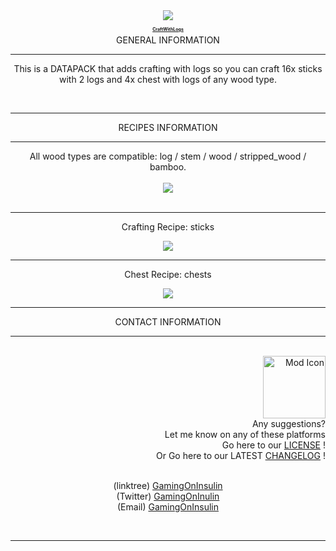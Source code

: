 <div align="center">
  <img src="https://static.wikia.nocookie.net/minecraft_gamepedia/images/e/e9/Oak_Log_%28UD%29_JE5_BE3.png/revision/latest?cb=20200317191604"/>
    <div style="font-size: 25%;">
      <h1 style="border-bottom: 0;"><a href="https://gamingoninsulin.github.io/Project-Cluster/">CraftWithLogs</a></h1>
    </div>
  <div align="center">
  GENERAL INFORMATION
  <hr>
</div>
  <p> This is a DATAPACK that adds crafting with logs so you can craft 16x sticks with 2 logs and 4x chest with logs of any wood type.</p>
</div>

<br>



 <div align="center">
  <hr>
   RECIPES INFORMATION
  <hr>
</div>
<div align="center">
<p>
    All wood types are compatible: log / stem / wood / stripped_wood / bamboo.<br><br>
 <img src="https://raw.githubusercontent.com/gamingoninsulin/GamingOnInsulin-MODDEV/release/Source%20Files%20for%20Github%20Linking/Needed%20Items/Needed%20Items%20(CraftWithLogs).PNG?token=GHSAT0AAAAAACNO5AYXGZG4HG2UDM3KIOHOZOLQEKA"/>
<br>
<br>
    
<hr>
    
<p>Crafting Recipe: sticks</p>
<p>
<img src="https://raw.githubusercontent.com/gamingoninsulin/GamingOnInsulin-MODDEV/release/Source%20Files%20for%20Github%20Linking/Crafting%202x2/crafting%20recipe%20sticks%20(CraftWithLogs).PNG?token=GHSAT0AAAAAACNO5AYWQFRLPJ4US7G6GI3GZOLQCSQ">
</p>
<hr>
<p>Chest Recipe: chests</p>
<p>
   <img src="https://raw.githubusercontent.com/gamingoninsulin/GamingOnInsulin-MODDEV/release/Source%20Files%20for%20Github%20Linking/Crafting%203x3/crafting%20recipe%20chests%20(CraftWithLogs).PNG?token=GHSAT0AAAAAACNO5AYXYUWDPVK4CEZUFQHQZOLQC7A"/>
</p>

</div>

<div align="center">
  <hr>
  CONTACT INFORMATION
  <hr>
</div>

<br>

<div align="right">
 <img src="https://github.com/gamingoninsulin/GamingOnInsulin-MODDEV/blob/release/icon.png" alt="Mod Icon" width="100" hight="100"/> <br>
  Any suggestions? <br>
  Let me know on any of these platforms <br>
  Go here to our <a href="LICENSE.md">LICENSE</a> ! <br>
  Or Go here to our LATEST <a href="#">CHANGELOG</a> !
  <br><br>
  <p align="center">
    (linktree) <a href="https://linktr.ee/gamingoninsulin?subscribe">GamingOnInsulin</a> <br>
    (Twitter) <a href="https://twitter.com/GamingOnInsulin">GamingOnInulin</a> <br>
    (Email) <a href="mailto:`gamingoninsulin@gmail.com">GamingOnInsulin</a>
  </p>
</div>
<br>
<hr>
